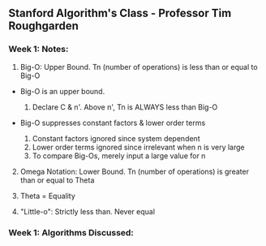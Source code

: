 ## Stanford Algorithm's Class - Professor Tim Roughgarden

### Week 1: Notes:

1. Big-O:  Upper Bound.  Tn (number of operations) is less than or equal to Big-O
  * Big-O is an upper bound.  
    1. Declare C & n'.  Above n', Tn is ALWAYS less than Big-O

  * Big-O suppresses constant factors & lower order terms
    1. Constant factors ignored since system dependent
    2. Lower order terms ignored since irrelevant when n is very large
    3. To compare Big-Os, merely input a large value for n

2. Omega Notation:  Lower Bound.  Tn (number of operations) is greater than or equal to Theta

3.  Theta = Equality

4.  "Little-o":  Strictly less than.  Never equal

### Week 1: Algorithms Discussed:
